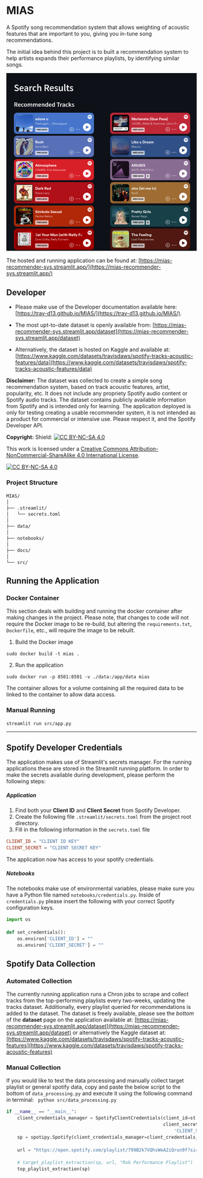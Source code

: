 # MIAS
A Spotify song recommendation system that allows weighting of acoustic features that are important to you, giving
you in-tune song recommendations. 

The initial idea behind this project is to built a recommendation system to help artists expands their performance playlists, by identifying similar songs.

![Recommended tracks picture](docs/result_pic.png)

The hosted and running application can be found at: [https://mias-recommender-sys.streamlit.app/](https://mias-recommender-sys.streamlit.app/)

## Developer
- Please make use of the Developer documentation available here: [https://trav-d13.github.io/MIAS/](https://trav-d13.github.io/MIAS/).

- The most upt-to-date dataset is openly available from: [https://mias-recommender-sys.streamlit.app/dataset](https://mias-recommender-sys.streamlit.app/dataset)

- Alternatively, the dataset is hosted on Kaggle and available at: [https://www.kaggle.com/datasets/travisdaws/spotify-tracks-acoustic-features/data](https://www.kaggle.com/datasets/travisdaws/spotify-tracks-acoustic-features/data)


**Disclaimer:** The dataset was collected to create a simple song recommendation system, based on track acoustic features, artist, popularity, etc. It does not include any propriety Spotify audio content or Spotify audio tracks. 
The dataset contains publicly available information from Spotify and is intended only for learning. 
The application deployed is only for testing creating a usable recommender system, it is not intended as a product for commercial or intensive use. Please respect it, and the Spotify Developer API.

**Copyright:**
Shield: [![CC BY-NC-SA 4.0][cc-by-nc-sa-shield]][cc-by-nc-sa]

This work is licensed under a
[Creative Commons Attribution-NonCommercial-ShareAlike 4.0 International License][cc-by-nc-sa].

[![CC BY-NC-SA 4.0][cc-by-nc-sa-image]][cc-by-nc-sa]

[cc-by-nc-sa]: http://creativecommons.org/licenses/by-nc-sa/4.0/
[cc-by-nc-sa-image]: https://licensebuttons.net/l/by-nc-sa/4.0/88x31.png
[cc-by-nc-sa-shield]: https://img.shields.io/badge/License-CC%20BY--NC--SA%204.0-lightgrey.svg

### Project Structure
```
MIAS/
│
├── .streamlit/
│   └── secrets.toml
│
├── data/
│
├── notebooks/
│
├── docs/
│
└── src/
```

## Running the Application

### Docker Container
This section deals with building and running the docker container after making changes in the project. 
Please note, that changes to code will not require the Docker image to be re-build, but altering the `requirements.txt`, 
`Dockerfile`, etc., will require the image to be rebuilt. 

1. Build the Docker image
```
sudo docker build -t mias .
```
2. Run the application
```
sudo docker run -p 8501:8501 -v ./data:/app/data mias
```
The container allows for a volume containing all the required data to be linked to the container to allow data access. 

### Manual Running
```
streamlit run src/app.py
```

------------------------------------------------------------------------------------------------------------------------

## Spotify Developer Credentials
The application makes use of Streamlit's secrets manager. For the running applications these are stored in the Streamlit running platform. 
In order to make the secrets available during development, please perform the following steps: 

##### Application
1. Find both your **Client ID** and **Client Secret** from Spotify Developer. 
2. Create the following file `.streamlit/secrets.toml` from the project root directory. 
3. Fill in the following information in the `secrets.toml` file
```toml
CLIENT_ID = "CLIENT ID KEY"
CLIENT_SECRET = "CLIENT SECRET KEY"
```
The application now has access to your spotify credentials.

##### Notebooks
The notebooks make use of environmental variables, please make sure you have a Python file named
`notebooks/credentials.py`.
Inside of `credentials.py` please insert the following with your correct Spotify configuration keys.

```Python
import os

def set_credentials():
    os.environ['CLIENT_ID'] = ""
    os.environ['CLIENT_SECRET'] = ""
```

## Spotify Data Collection
### Automated Collection
The currently running application runs a Chron jobs to scrape and collect tracks from the top-performing playlists
every two-weeks, updating the tracks dataset. 
Additionally, every playlist queried for recommendations is added to the dataset. 
The dataset is freely available, please see the _bottom_ of the **dataset** page on the application available at: [https://mias-recommender-sys.streamlit.app/dataset](https://mias-recommender-sys.streamlit.app/dataset)
or alternatively the Kaggle dataset at: [https://www.kaggle.com/datasets/travisdaws/spotify-tracks-acoustic-features](https://www.kaggle.com/datasets/travisdaws/spotify-tracks-acoustic-features)

### Manual Collection
If you would like to test the data processing and manually collect target playlist or general spotify data, copy and
paste the below script to the bottom of `data_processing.py` and execute it using the following command in terminal: 
``` python src/data_processing.py```

```Python
if __name__ == "__main__":
    client_credentials_manager = SpotifyClientCredentials(client_id=st.secrets['CLIENT_ID'],
                                                          client_secret=st.secrets[
                                                              'CLIENT_SECRET'])
    sp = spotipy.Spotify(client_credentials_manager=client_credentials_manager)

    url = "https://open.spotify.com/playlist/799B2k7VQhsWeA2iQrun9f?si=345d3d94fb484f2c"

    # target_playlist_extraction(sp, url, "Rob Performance Playlist")
    top_playlist_extraction(sp)
```
